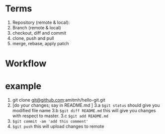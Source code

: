 # Terms
 1. Repository (remote & local):
 2. Branch (remote & local)
 3. checkout, diff and commit
 4. clone, push and pull
 5. merge, rebase, apply patch


# Workflow
# example
 1. git clone git@github.com:amitmh/hello-git.git
 2. [do your changes; say in README.md ]
 3.a `$git status` should give you modified file name
 3.b `$git diff README.md` this will give you changes with respect to master. 
 3.c `$git add README.md`
 4. `$git commit -am 'add this comment'`
 5. `$git push` this will upload changes to remote